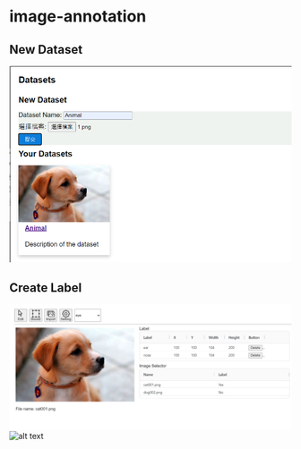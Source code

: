 # image-annotation

## New Dataset
![alt text](screenshot/new-dataset.png)

## Create Label
![alt text](screenshot/label.png)
![alt text](image-1.png)